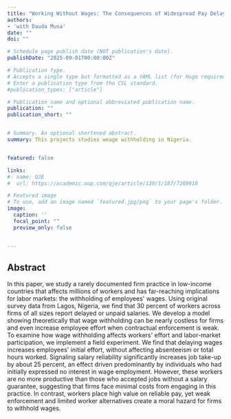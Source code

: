 ```yaml
---
title: "Working Without Wages: The Consequences of Widespread Pay Delays"
authors: 
- 'with Dauda Musa'
date: ""
doi: ""

# Schedule page publish date (NOT publication's date).
publishDate: "2025-09-01T00:00:00Z"

# Publication type.
# Accepts a single type but formatted as a YAML list (for Hugo requirements).
# Enter a publication type from the CSL standard.
#publication_types: ["article"]

# Publication name and optional abbreviated publication name.
publication: ""
publication_short: ""


# Summary. An optional shortened abstract.
summary: This projects studies weage withholding in Nigeria. 


featured: false

links:
#- name: QJE
#  url: https://academic.oup.com/qje/article/139/1/187/7209918

# Featured image
# To use, add an image named `featured.jpg/png` to your page's folder. 
image:
  caption: ''
  focal_point: ""
  preview_only: false


---
```


## Abstract
In this paper, we study a rarely documented firm practice in low-income 
countries that affects millions of workers and has far-reaching implications 
for labor markets: the withholding of employees' wages. Using original survey 
data from Lagos, Nigeria, we find that 30 percent of workers across firms of all 
sizes report delayed or unpaid salaries. We develop a model showing theoretically 
that wage withholding can be nearly costless for firms and even increase 
employee effort when contractual enforcement is weak. To examine how wage withholding 
affects workers' effort and labor-market participation, we implement a field experiment. 
We find that delaying wages increases employees' initial 
effort, without affecting absenteeism or total hours worked.
Signaling salary reliability significantly increases job take-up by about 25 
percent, an effect driven predominantly by individuals who had initially 
expressed no interest in wage employment. However, these workers are no more productive 
than those who accepted jobs without a salary guarantee, suggesting that firms face minimal costs 
from engaging in this practice. In contrast, workers place high value on 
reliable pay, yet weak enforcement and limited worker alternatives create 
a moral hazard for firms to withhold wages.

